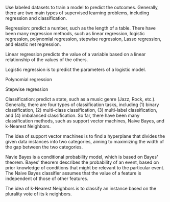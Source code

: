 Use labeled datasets to train a model to predict the outcomes. Generally, there are two main types of supervised learning problems, including regression and classification.

Regression: predict a number, such as the length of a table. There have been many regression methods, such as linear regression, logistic regression, polynomial regression, stepwise regression, Lasso regression, and elastic net regression.

Linear regression predicts the value of a variable based on a linear relationship of the values of the others.

Logistic regression is to predict the parameters of a logistic model.

Polynomial regression

Stepwise regression


Classification: predict a state, such as a music genre (Jazz, Rock, etc.). Generally, there are four types of classification tasks, including (1) binary classification, (2) multi-class classification, (3) multi-label classification, and (4) imbalanced classification. So far, there have been many classification methods, such as support vector machines, Naive Bayes, and k-Nearest Neighbors.

The idea of support vector machines is to find a hyperplane that divides the given data instances into two categories, aiming to maximizing the width of the gap between the two categories.

Navie Bayes is a conditional probability model, which is based on Bayes' theorem. Bayes' theorem describes the probability of an event, based on prior knowledge of conditions that might be relevant to the particular event. The Naive Bayes classifier assumes that the value of a feature is independent of those of other features.

The idea of k-Nearest Neighbors is to classify an instance based on the plurality vote of its k neighbors.
